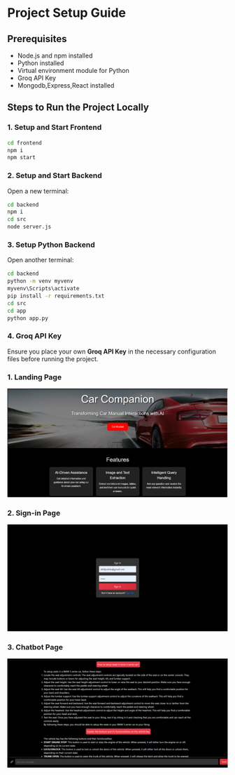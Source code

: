 # Project Setup Guide

## Prerequisites
- Node.js and npm installed
- Python installed
- Virtual environment module for Python
- Groq API Key
- Mongodb,Express,React installed

## Steps to Run the Project Locally

### 1. Setup and Start Frontend
```sh
cd frontend
npm i
npm start
```

### 2. Setup and Start Backend
Open a new terminal:
```sh
cd backend
npm i
cd src
node server.js
```

### 3. Setup Python Backend
Open another terminal:
```sh
cd backend
python -m venv myvenv
myvenv\Scripts\activate
pip install -r requirements.txt
cd src
cd app
python app.py
```

### 4. Groq API Key
Ensure you place your own **Groq API Key** in the necessary configuration files before running the project.


### 1. Landing Page
![Landing Page](screenshots/landingpage.png)

### 2. Sign-in Page
![Sign-in Page](screenshots/signin.png)

### 3. Chatbot Page
![Chatbot Page](screenshots/chatbot.png)